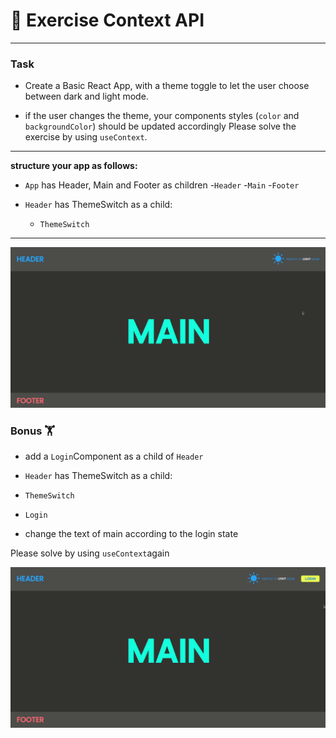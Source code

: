 
# :cartwheeling: Exercise Context API

---
### Task

- Create a Basic React App, with a theme toggle to let the user choose between dark and light mode. 

- if the user changes the theme, your components styles (`color` and `backgroundColor`) should be updated accordingly
Please solve the exercise by using `useContext`.

---

**structure your app as follows:**

- `App` has Header, Main and Footer as children
  -`Header`
  -`Main`
  -`Footer`

- `Header` has ThemeSwitch as a child:
  - `ThemeSwitch` 

---

![](./src/assets/theme.gif)


### Bonus :weight_lifting:

- add a `Login`Component as a child of `Header`

 - `Header` has ThemeSwitch as a child:
  - `ThemeSwitch` 
  - `Login`

- change the text of main according to the login state
 
Please solve by using `useContext`again

![](./src/assets/login.gif)

